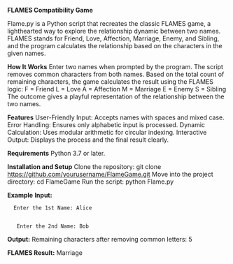 **FLAMES Compatibility Game**

Flame.py is a Python script that recreates the classic FLAMES game, a lighthearted way to explore the relationship dynamic between two names. FLAMES stands for Friend, Love, Affection, Marriage, Enemy, and Sibling, and the program calculates the relationship based on the characters in the given names.

**How It Works**
Enter two names when prompted by the program.
The script removes common characters from both names.
Based on the total count of remaining characters, the game calculates the result using the FLAMES logic:
F = Friend
L = Love
A = Affection
M = Marriage
E = Enemy
S = Sibling
The outcome gives a playful representation of the relationship between the two names.

**Features**
User-Friendly Input: Accepts names with spaces and mixed case.
Error Handling: Ensures only alphabetic input is processed.
Dynamic Calculation: Uses modular arithmetic for circular indexing.
Interactive Output: Displays the process and the final result clearly.

**Requirements**
Python 3.7 or later.

**Installation and Setup**
Clone the repository: git clone https://github.com/yourusername/FlameGame.git
Move into the project directory: cd FlameGame
Run the script: python Flame.py

**Example**
**Input:** 

	  Enter the 1st Name: Alice


       Enter the 2nd Name: Bob
       
**Output:** Remaining characters after removing common letters: 5


**FLAMES Result:** Marriage

